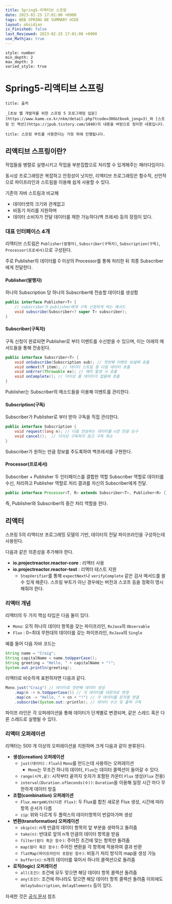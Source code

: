 ```yaml
---
title: Spring5-리액티브 스프링
date: 2023-02-25 17:01:00 +0900
tags: WEB SPRING BE SUMMARY HIDE
layout: obsidian
is_Finished: false
last_Reviewed: 2023-02-25 17:01:00 +0900
use_Mathjax: true
---
```


```toc
style: number
min_depth: 2
max_depth: 3
varied_style: true
```

# Spring5-리액티브 스프링
```ad-quote
title: 출처

_[초보 웹 개발자를 위한 스프링 5 프로그래밍 입문](https://www.kame.co.kr/nkm/detail.php?tcode=306&tbook_jong=3)_와 [스프링 인 액션](https://jpub.tistory.com/1040)의 내용을 바탕으로 정리한 내용입니다.
```
```ad-warning
title: 스프링 부트를 사용한다는 가정 하에 진행됩니다.
```
## 리액티브 스프링이란?

작업들을 병렬로 실행시키고 작업을 부분집합으로 처리할 수 있게해주는 패러다임이다.

동시성 프로그래밍은 복잡하고 안정성이 낫지만, 리액티브 프로그래밍은 함수적, 선언적으로 파이프라인과 스트림을 이용해 쉽게 사용할 수 있다.

기존의 자바 스트림과 비교해 
- 데이터셋의 크기와 관계없고 
- 비동기 처리를 지원하며
- 데이터 소비자가 전달 데이터를 제한 가능하다(백 프레셔)
등의 장점이 있다.

### 대표 인터페이스 4개

리액티브 스트림은 `Publisher(발행자)`, `Subscriber(구독자)`, `Subscription(구독)`, `Processor(프로세서)`으로 구성된다.

주로 Publisher의 데이터를 0 이상의 Processor를 통해 처리한 뒤 최종 Subscriber에게 전달한다.
#### Publisher(발행자)
하나의 Subscription 당 하나의 Subscriber에 전송할 데이터를 생성함
```java
public interface Publisher<T> {
	// subscriber가 publisher에게 구독 신청하게 하는 메서드
	void subscribe(Subscriber<? super T> subscriber);
}
```


#### Subscriber(구독자)
구독 신청이 완료되면 Publisher로 부터 이벤트를 수신받을 수 있으며, 이는 아래의 메서드들을 통해 전송된다.
```java
public interface Subscriber<T> {
	void onSubscribe(Subscription sub); // 첫번째 이벤트 보낼때 호출
	void onNext(T item); // 데이터 스트림 중 다음 데이터 호출 
	void onError(Throwable ex); // 에러 발생 시 호출
	void onComplete(); // 더이상 줄 데이터가 없을때 호출
}
```
Publisher는 Subscriber의 메소드들을 이용해 이벤트를 관리한다.

#### Subscription(구독)
Subscriber가 Publisher로 부터 받아 구독을 직접 관리한다.
```java
public interface Subscription {
	void request(long n); // 다음 전송하는 데이터를 n양 만큼 요구
	void cancel();  // 더이상 구독하지 않고 구독 취소
}
```
Subscriber가 원하는 만큼 정보를 주도록하여 백프레셔를 구현한다.

#### Processor(프로세서)
Subscriber + Publisher 두 인터페이스를 결합한 역할
Subscriber 역할로 데이터를 수신, 처리하고 Publisher 역할로 처리 결과를 자신의 Subscriber에게 전달.
```java
public interface Processor<T, R> extends Subscriber<T>, Publisher<R> {}
```
즉, Publisher와 Subscriber의 중간 처리 역할을 한다.

## 리액터
스프링 5의 리액티브 프로그래밍 모델의 기반, 데이터의 전달 파이프라인을 구성하는데 사용된다.

다음과 같은 의존성을 추가해야 한다.
- **io.projectreactor.reactor-core** : 리액터 사용
- **io.projectreactor.reactor-test** : 리액터 테스트 지원
	- `StepVerifier`를 통해 `expectNext`나 `verifyComplete` 같은 검사 메서드를 쓸 수 있게 해준다.
스프링 부트가 아닌 경우에는 버전과 스코프 등을 정확히 명시해줘야 한다.


### 리액터 개념

리액터의 두 가지 핵심 타입은 다음 둘이 있다.
- `Mono`: 오직 하나의 데이터 항목을 갖는 파이프라인, `RxJava`의 `Observable`
- `Flux` : 0~최대 무한대의 데이터를 갖는 파이프라인, `RxJava`의 `Single`

예를 들어 다음 자바 코드는
```java
String name = "Craig";
String capitalName = name.toUpperCase();
String greeting = "Hello, " + capitalName + "!";
System.out.println(greeting);
```
리액터로 비슷하게 표현하자면 다음과 같다.
```java
Mono.just("Craig") // 데이터로 첫번째 데이터 생성
	.map(n -> n.toUpperCase()) // 각 데이터를 대문자로 변경
	.map(cn -> "Hello, " + cn + "!") // 각 데이터를 문자열 연결
	.subscribe(System.out::println); // 데이터 수신 및 출력 구독
```
파이프 라인은 각 오퍼레이션을 통해 데이터가 단계별로 변경되며, 같은 스레드 혹은 다른 스레드로 실행될 수 있다.

### 리액터 오퍼레이션

리액터는 500 개 이상의 오퍼레이션을 지원하며 크게 다음과 같이 분류된다.
- **생성(creation) 오퍼레이션**
	- `just(데이터)` : `Flux`나 `Mono`를 만드는데 사용하는 오퍼레이션
		- `Mono`는 무조건 하나의 데이터, `Flux`는 데이터 콜렉션이 들어갈 수 있다.
	- `range(시작,끝)`: 시작부터 끝까지 숫자가 포함된 카운터 `Flux` 생성(`Flux` 전용)
	- `interval(Duration.ofSeconds(수))`: `Duration`을 이용해 일정 시간 마다 무한하게 데이터 방출
- **조합(combination) 오퍼레이션**
	- `Flux.mergeWith(다른 Flux)`: 두 Flux를 합친 새로운 Flux 생성, 시간에 따라 항목 순서가 다름
	- `zip`: 위와 다르게 두 플럭스의 데이터항목이 번갈아가며 생성
- **변환(transformation) 오퍼레이션**
	- `skip(n)`: n개 만큼의 데이터 항목의 앞 부분을 생략하고 돌려줌
	- `take(n)`: 반대로 앞의 n개 만큼의 데이터 항목을 받음
	- `filter(람다 혹은 함수)`: 주어진 조건에 맞는 항목만 돌려줌
	- `map(람다 혹은 함수)`: 주어진 변환을 각 항목에 적용하여 결과 반환
	- `flatMap(파이프라인이 포함된 함수)`: 비동기 처리 방식의 map을 생성 가능
	- `buffer(n)`: n개의 데이터를 묶어서 하나의 콜렉션으로 돌려줌
- **로직(logic) 오퍼레이션**
	- `all(조건)`: 조건에 모두 맞으면 해당 데이터 항목 콜렉션 돌려줌
	- `any(조건)`: 조건에 하나라도 맞으면 해당 데이터 항목 콜렉션 돌려줌
이외에도 `delaySubscription`, `delayElements` 등이 있다.

자세한 것은 [공식 문서]() 참조